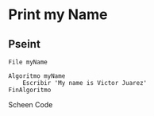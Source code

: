 # Print my Name

## Pseint



`File myName`

```pseudocode
Algoritmo myName
	Escribir 'My name is Victor Juarez'
FinAlgoritmo
```

Scheen Code









